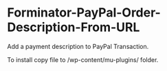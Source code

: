 # Forminator-PayPal-Order-Description-From-URL

Add a payment description to PayPal Transaction.

To install copy file to /wp-content/mu-plugins/ folder.
